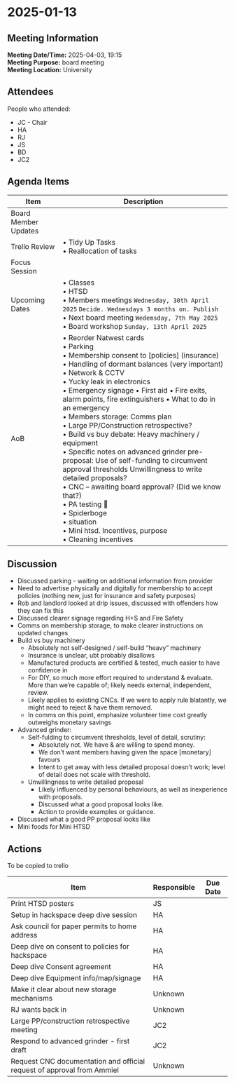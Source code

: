 # 2025-01-13
## Meeting Information
**Meeting Date/Time:** 2025-04-03, 19:15  
**Meeting Purpose:** board meeting  
**Meeting Location:** University  

## Attendees
People who attended:

- JC - Chair
- HA
- RJ
- JS
- BD
- JC2

## Agenda Items

Item | Description
---- | ----
Board Member Updates | 
Trello Review | • Tidy Up Tasks<br>• Reallocation of tasks
Focus Session | 
Upcoming Dates | • Classes<br> • HTSD<br> • Members meetings `Wednesday, 30th April 2025` `Decide. Wednesdays 3 months on. Publish` <br> • Next board meeting `Wedemsday, 7th May 2025`<br> • Board workshop `Sunday, 13th April 2025`
AoB | • Reorder Natwest cards<br> • Parking<br> • Membership consent to [policies] (insurance)<br> • Handling of dormant balances (very important)<br> • Network & CCTV<br> • Yucky leak in electronics<br> • Emergency signage • First aid • Fire exits, alarm points, fire extinguishers • What to do in an emergency<br> • Members storage: Comms plan<br> • Large PP/Construction retrospective?<br> • Build vs buy debate: Heavy machinery / equipment<br> • Specific notes on advanced grinder pre-proposal: Use of self-funding to circumvent approval thresholds Unwillingness to write detailed proposals?<br> • CNC – awaiting board approval? (Did we know that?)<br> • PA testing 🫠<br> • Spiderboge<br> • <redacted> situation<br> • Mini htsd. Incentives, purpose<br> • Cleaning incentives

## Discussion
* Discussed parking - waiting on additional information from provider  
* Need to advertise physically and digitally for membership to accept policies (nothing new, just for insurance and safety purposes)  
* Rob and landlord looked at drip issues, discussed with offenders how they can fix this  
* Discussed clearer signage regarding H+S and Fire Safety
* Comms on membership storage, to make clearer instructions on updated changes
* Build vs buy machinery
  * Absolutely not self-designed / self-build “heavy” machinery
  * Insurance is unclear, ubt probably disallows
  * Manufactured products are certified & tested, much easier to have confidence in
  * For DIY, so much more effort required to understand & evaluate. More than we’re capable of; likely needs external, independent, review.
  * Likely applies to existing CNCs. If we were to apply rule blatantly, we might need to reject & have them removed.
  * In comms on this point, emphasize volunteer time cost greatly outweighs monetary savings
* Advanced grinder:
  * Self-fulding to circumvent thresholds, level of detail, scrutiny:
    * Absolutely not. We have & are willing to spend money.
    * We don’t want members having given the space [monetary] favours
    * Intent to get away with less detailed proposal doesn’t work; level of detail does not scale with threshold.
  * Unwillingness to write detailed proposal
    * Likely influenced by personal behaviours, as well as inexperience with proposals.
    * Discussed what a good proposal looks like.
    * Action to provide examples or guidance.
* Discussed what a good PP proposal looks like
* Mini foods for Mini HTSD



## Actions
To be copied to trello

| Item | Responsible | Due Date |
| ---- | ---- | ---- |
| Print HTSD posters | JS | 
| Setup in hackspace deep dive session | HA | 
| Ask council for paper permits to home address | HA | 
| Deep dive on consent to policies for hackspace | HA | 
| Deep dive Consent agreement | HA |
| Deep dive Equipment info/map/signage | HA | 
| Make it clear about new storage mechanisms | Unknown | 
| RJ wants back in | Unknown | 
| Large PP/construction retrospective meeting | JC2 | 
| Respond to advanced grinder - first draft | JC2 |
| Request CNC documentation and official request of approval from Ammiel | Unknown | 